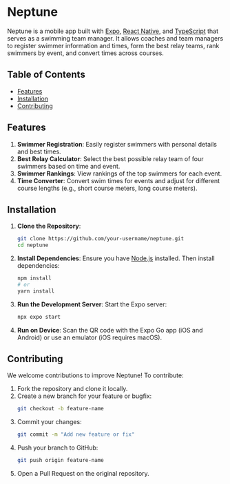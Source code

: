 # Neptune 

Neptune is a mobile app built with [Expo](https://expo.dev/), [React Native](https://reactnative.dev/), and [TypeScript](https://www.typescriptlang.org/) that serves as a swimming team manager. It allows coaches and team managers to register swimmer information and times, form the best relay teams, rank swimmers by event, and convert times across courses.

## Table of Contents

- [Features](#features)
- [Installation](#installation)
- [Contributing](#contributing)

## Features

1. **Swimmer Registration**: Easily register swimmers with personal details and best times.
2. **Best Relay Calculator**: Select the best possible relay team of four swimmers based on time and event.
3. **Swimmer Rankings**: View rankings of the top swimmers for each event.
4. **Time Converter**: Convert swim times for events and adjust for different course lengths (e.g., short course meters, long course meters).

## Installation

1. **Clone the Repository**:
   ```bash
   git clone https://github.com/your-username/neptune.git
   cd neptune
   ```

2. **Install Dependencies**:
   Ensure you have [Node.js](https://nodejs.org/) installed. Then install dependencies:
   ```bash
   npm install
   # or
   yarn install
   ```

3. **Run the Development Server**:
   Start the Expo server:
   ```bash
   npx expo start
   ```

4. **Run on Device**:
   Scan the QR code with the Expo Go app (iOS and Android) or use an emulator (iOS requires macOS).

## Contributing

We welcome contributions to improve Neptune! To contribute:

1. Fork the repository and clone it locally.
2. Create a new branch for your feature or bugfix:
   ```bash
   git checkout -b feature-name
   ```
3. Commit your changes:
   ```bash
   git commit -m "Add new feature or fix"
   ```
4. Push your branch to GitHub:
   ```bash
   git push origin feature-name
   ```
5. Open a Pull Request on the original repository.

